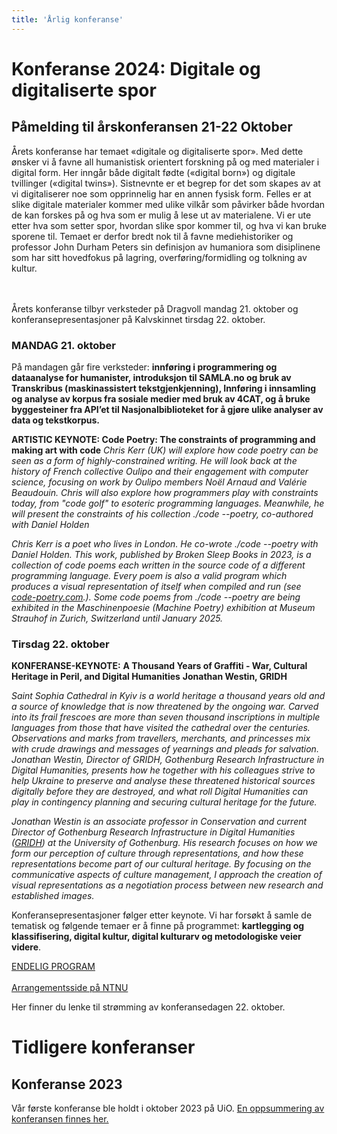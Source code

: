 ```yaml
---
title: 'Årlig konferanse'
---
```


# Konferanse 2024: Digitale og digitaliserte spor
## Påmelding til årskonferansen 21-22 Oktober
Årets konferanse har temaet «digitale og digitaliserte spor». Med dette ønsker vi å favne all humanistisk orientert forskning på og med materialer i digital form. Her inngår både digitalt fødte («digital born») og digitale tvillinger («digital twins»). Sistnevnte er et begrep for det som skapes av at vi digitaliserer noe som opprinnelig har en annen fysisk form. Felles er at slike digitale materialer kommer med ulike vilkår som påvirker både hvordan de kan forskes på og hva som er mulig å lese ut av materialene. Vi er ute etter hva som setter spor, hvordan slike spor kommer til, og hva vi kan bruke sporene til. Temaet er derfor bredt nok til å favne mediehistoriker og professor John Durham Peters sin definisjon av humaniora som disiplinene som har sitt hovedfokus på lagring, overføring/formidling og tolkning av kultur. 
<br><br><br>

Årets konferanse tilbyr verksteder på Dragvoll mandag 21. oktober og konferansepresentasjoner på Kalvskinnet tirsdag 22. oktober. 

### MANDAG 21. oktober
På mandagen går fire verksteder: **innføring i programmering og dataanalyse for humanister, introduksjon til SAMLA.no og bruk av Transkribus (maskinassistert tekstgjenkjenning), Innføring i innsamling og analyse av korpus fra sosiale medier med bruk av 4CAT, og å bruke byggesteiner fra API’et til Nasjonalbiblioteket for å gjøre ulike analyser av data og tekstkorpus.** 

**ARTISTIC KEYNOTE: Code Poetry: The constraints of programming and making art with code**
*Chris Kerr (UK) will explore how code poetry can be seen as a form of highly-constrained writing. He will look back at the history of French collective Oulipo and their engagement with computer science, focusing on work by Oulipo members Noël Arnaud and Valérie Beaudouin. Chris will also explore how programmers play with constraints today, from "code golf" to esoteric programming languages. Meanwhile, he will present the constraints of his collection ./code --poetry, co-authored with Daniel Holden*

*Chris Kerr is a poet who lives in London. He co-wrote ./code --poetry with Daniel Holden. This work, published by Broken Sleep Books in 2023, is a collection of code poems each written in the source code of a different programming language. Every poem is also a valid program which produces a visual representation of itself when compiled and run (see [code-poetry.com](https://code-poetry.com/).). Some code poems from ./code --poetry are being exhibited in the Maschinenpoesie (Machine Poetry) exhibition at Museum Strauhof in Zurich, Switzerland until January 2025.* 

### Tirsdag 22. oktober

**KONFERANSE-KEYNOTE:**
**A Thousand Years of Graffiti - War, Cultural Heritage in Peril, and Digital Humanities**
**Jonathan Westin, GRIDH**
 
*Saint Sophia Cathedral in Kyiv is a world heritage a thousand years old and a source of knowledge that is now threatened by the ongoing war. Carved into its frail frescoes are more than seven thousand inscriptions in multiple languages from those that have visited the cathedral over the centuries. Observations and marks from travellers, merchants, and princesses mix with crude drawings and messages of yearnings and pleads for salvation. Jonathan Westin, Director of GRIDH, Gothenburg Research Infrastructure in Digital Humanities, presents how he together with his colleagues strive to help Ukraine to preserve and analyse these threatened  historical sources digitally before they are destroyed, and what roll Digital Humanities can play in contingency planning and securing cultural heritage for the future.* 


*Jonathan Westin is an associate professor in Conservation and current Director of Gothenburg Research Infrastructure in Digital Humanities ([GRIDH](https://www.gu.se/digital-humaniora)) at the University of Gothenburg. His research focuses on how we form our perception of culture through representations, and how these representations become part of our cultural heritage. By focusing on the communicative aspects of culture management, I approach the creation of visual representations as a negotiation process between new research and established images.*


Konferansepresentasjoner følger etter keynote. Vi har forsøkt å samle de tematisk og følgende temaer er å finne på programmet: **kartlegging og klassifisering, digital kultur, digital kulturarv og metodologiske veier videre**.

[ENDELIG PROGRAM](https://drive.google.com/file/d/14O5zi_H1IXR45OawSqGSkr-atA9jnYe4/view?usp=drive_link)
<br>
<br>
[Arrangementsside på NTNU](https://www.ntnu.no/kalender/detaljer/-/event/902e7ad4-9c7a-3516-8791-92ea6202efa4)

Her finner du lenke til strømming av konferansedagen 22. oktober. 
<br>




# Tidligere konferanser

## Konferanse 2023
Vår første konferanse ble holdt i oktober 2023 på UiO. [En oppsummering av konferansen finnes her.](https://www.ub.uio.no/bibliotekene/dsc/digiforsk-bloggen/20231106_dhko.html)
